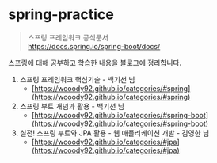 # spring-practice

> 스프링 프레임워크 공식문서 <br>
> https://docs.spring.io/spring-boot/docs/

스프링에 대해 공부하고 학습한 내용을 블로그에 정리합니다.

1. 스프링 프레임워크 핵심기술 - 백기선 님
   - [https://wooody92.github.io/categories/#spring](https://wooody92.github.io/categories/#spring)
2. 스프링 부트 개념과 활용 - 백기선 님
   - [https://wooody92.github.io/categories/#spring-boot](https://wooody92.github.io/categories/#spring-boot)
3. 실전! 스프링 부트와 JPA 활용 - 웹 애플리케이션 개발 - 김영한 님
   - [https://wooody92.github.io/categories/#jpa](https://wooody92.github.io/categories/#jpa)

